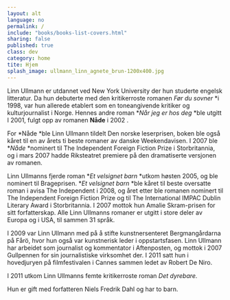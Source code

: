 ```yaml
---
layout: alt
language: no
permalink: /
include: "books/books-list-covers.html"
sharing: false
published: true
class: dev
category: home
tite: Hjem
splash_image: ullmann_linn_agnete_brun-1200x400.jpg
---
```

Linn Ullmann er utdannet ved New York University der hun studerte engelsk litteratur. Da hun debuterte med den kritikerroste romanen *Før du sovner* *i 1998, var hun allerede etablert som en toneangivende kritiker og kulturjournalist i Norge. Hennes andre roman **Når jeg er hos deg* *ble utgitt I 2001, fulgt opp av romanen **Nåde** i 2002 .

For *Nåde *ble Linn Ullmann tildelt Den norske leserprisen, boken ble også kåret til en av årets ti beste romaner av danske Weekendavisen. I 2007 ble **Nåde* *nominert til The Independent Foreign Fiction Prize i Storbritannia, og i mars 2007 hadde Riksteatret premiere på den dramatiserte versjonen av romanen.

Linn Ullmanns fjerde roman **Et velsignet barn* *utkom høsten 2005, og ble nominert til Brageprisen. **Et velsignet barn* *ble kåret til beste oversatte roman i avisa The Independent i 2008, og året etter ble romanen nominert til The Independent Foreign Fiction Prize og til The International IMPAC Dublin Literary Award i Storbritannia. I 2007 mottok hun Amalie Skram-prisen for sitt forfatterskap. Alle Linn Ullmanns romaner er utgitt i store deler av Europa og i USA, til sammen 31 språk.

I 2009 var Linn Ullmann med på å stifte kunstnersenteret Bergmangårdarna på Fårö, hvor hun også var kunstnerisk leder i oppstartsfasen. Linn Ullmann har arbeidet som journalist og kommentator i Aftenposten, og mottok i 2007 Gullpennen for sin journalistiske virksomhet der. I 2011 satt hun i hovedjuryen på filmfestivalen i Cannes sammen ledet av Robert De Niro.

I 2011 utkom Linn Ullmanns femte kritikerroste roman *Det dyrebare.*

Hun er gift med forfatteren Niels Fredrik Dahl og har to barn.    
